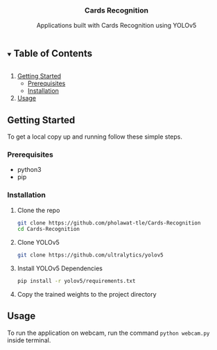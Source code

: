 <p align="center">

  <h3 align="center">Cards Recognition</h3>

  <p align="center">
    Applications built with Cards Recognition using YOLOv5
  </p>
</p>

<!-- TABLE OF CONTENTS -->
<details open="open">
  <summary><h2 style="display: inline-block">Table of Contents</h2></summary>
  <ol>
    <li>
      <a href="#getting-started">Getting Started</a>
      <ul>
        <li><a href="#prerequisites">Prerequisites</a></li>
        <li><a href="#installation">Installation</a></li>
      </ul>
    </li>
    <li><a href="#usage">Usage</a></li>
  </ol>
</details>

<!-- GETTING STARTED -->

## Getting Started

To get a local copy up and running follow these simple steps.

### Prerequisites

- python3
- pip

### Installation

1. Clone the repo
   ```sh
   git clone https://github.com/pholawat-tle/Cards-Recognition
   cd Cards-Recognition
   ```
2. Clone YOLOv5
   ```sh
   git clone https://github.com/ultralytics/yolov5
   ```
3. Install YOLOv5 Dependencies

   ```sh
   pip install -r yolov5/requirements.txt
   ```

4. Copy the trained weights to the project directory

<!-- USAGE EXAMPLES -->

## Usage

To run the application on webcam, run the command `python webcam.py` inside terminal.
